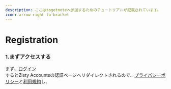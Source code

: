 ```yaml
---
description: ここはtogetnoteへ参加するためのチュートリアルが記載されています。
icon: arrow-right-to-bracket
---
```


# Registration

### 1.まずアクセスする

まず、[ログイン](https://tn.piennu777.jp/login)\
するとZisty Accountsの認証ページへリダイレクトされるので、[プライバシーポリシー](https://docs.piennu777.jp/togetnote/policy/privacy)と[利用規約](https://docs.piennu777.jp/togetnote/policy/tos)し、
